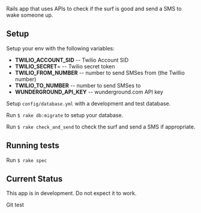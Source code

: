 Rails app that uses APIs to check if the surf is good and send a SMS to wake someone up.

## Setup

Setup your env with the following variables:

 * **TWILIO_ACCOUNT_SID** -- Twilio Account SID
 * **TWILIO_SECRET**= -- Twilio secret token
 * **TWILIO_FROM_NUMBER** -- number to send SMSes from (the Twillio number)
 * **TWILIO_TO_NUMBER** -- number to send SMSes to
 * **WUNDERGROUND_API_KEY** -- wunderground.com API key

Setup `config/database.yml` with a development and test database.

Run `$ rake db:migrate` to setup your database.

Run `$ rake check_and_send` to check the surf and send a SMS if appropriate.

## Running tests

Run `$ rake spec`

## Current Status

This app is in development.  Do not expect it to work.

Git test